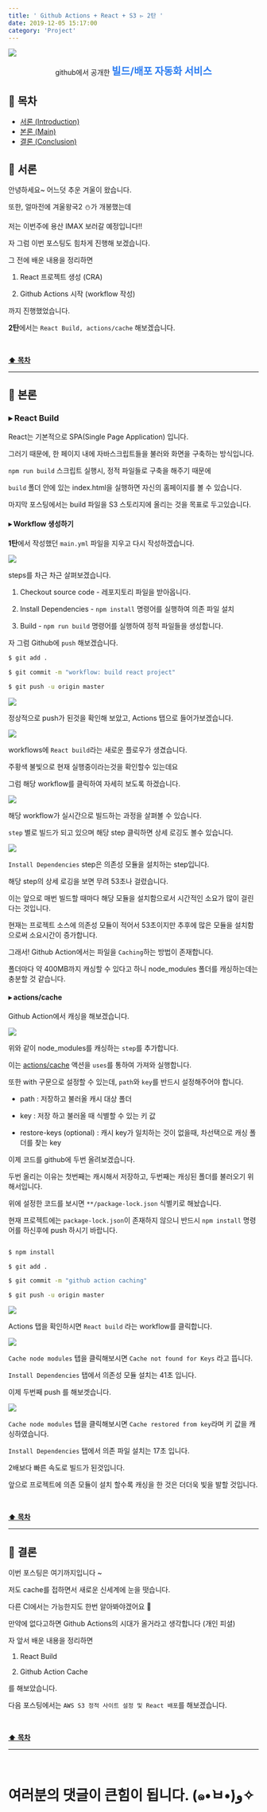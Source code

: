 ```yaml
---
title: ' Github Actions + React + S3 ▻ 2탄 '
date: 2019-12-05 15:17:00
category: 'Project'
---
```


![](./images/logo.png)

<center>github에서 공개한 <strong style="color:#2A7CF2; font-size: 20px;">빌드/배포 자동화 서비스</strong></center>

## **💎 목차**

- [서론 (Introduction)](#-서론)
- [본론 (Main)](#-본론)
- [결론 (Conclusion)](#🥀-결론)

## **🌱 서론**

안녕하세요~ 어느덧 추운 겨울이 왔습니다.

또한, 얼마전에 겨울왕국2 ⛄️가 개봉했는데

저는 이번주에 용산 IMAX 보러갈 예정입니다!!

자 그럼 이번 포스팅도 힘차게 진행해 보겠습니다.

그 전에 배운 내용을 정리하면

1. React 프로젝트 생성 (CRA)

2. Github Actions 시작 (workflow 작성)

까지 진행했었습니다.

**2탄**에서는 `React Build, actions/cache` 해보겠습니다.

<br />

**[⬆ 목차](#-목차)**

<hr />

## **🌹 본론**

### **▸ React Build**

React는 기본적으로 SPA(Single Page Application) 입니다.

그러기 때문에, 한 페이지 내에 자바스크립트들을 불러와 화면을 구축하는 방식입니다.

`npm run build` 스크립트 실행시, 정적 파일들로 구축을 해주기 때문에

`build` 폴더 안에 있는 index.html을 실행하면 자신의 홈페이지를 볼 수 있습니다.

마지막 포스팅에서는 build 파일을 S3 스토리지에 올리는 것을 목표로 두고있습니다.

#### **▸ Workflow 생성하기**

**1탄**에서 작성했던 `main.yml` 파일을 지우고 다시 작성하겠습니다.

![](./images/2/1.png)
<br />

steps를 차근 차근 살펴보겠습니다.

1. Checkout source code - 레포지토리 파일을 받아옵니다.

2. Install Dependencies - `npm install` 명령어를 실행하여 의존 파일 설치

3. Build - `npm run build` 명령어를 실행하여 정적 파일들을 생성합니다.

자 그럼 Github에 `push` 해보겠습니다.

```sh
$ git add .

$ git commit -m "workflow: build react project"

$ git push -u origin master

```

![](./images/2/2.png)
<br />

정상적으로 push가 된것을 확인해 보았고, Actions 탭으로 들어가보겠습니다.

![](./images/2/3.png)
<br />

workflows에 `React build`라는 새로운 플로우가 생겼습니다.

주황색 불빛으로 현재 실행중이라는것을 확인할수 있는데요

그럼 해당 workflow를 클릭하여 자세히 보도록 하겠습니다.

![](./images/2/4.png)
<br />

해당 workflow가 실시간으로 빌드하는 과정을 살펴볼 수 있습니다.

`step` 별로 빌드가 되고 있으며 해당 step 클릭하면 상세 로깅도 볼수 있습니다.

![](./images/2/5.png)
<br />

`Install Dependencies` step은 의존성 모듈을 설치하는 step입니다.

해당 step의 상세 로깅을 보면 무려 53초나 걸렸습니다.

이는 앞으로 매번 빌드할 때마다 해당 모듈을 설치함으로서 시간적인 소요가 많이 걸린다는 것입니다.

현재는 프로젝트 소스에 의존성 모듈이 적어서 53초이지만 추후에 많은 모듈을 설치함으로써 소요시간이 증가합니다.

그래서! Github Action에서는 파일을 `Caching`하는 방법이 존재합니다.

폴더마다 약 400MB까지 캐싱할 수 있다고 하니 node_modules 폴더를 캐싱하는데는 충분할 것 같습니다.

#### **▸ actions/cache**

Github Action에서 캐싱을 해보겠습니다.

![](./images/2/6.png)
<br />

위와 같이 node_modules를 캐싱하는 `step`를 추가합니다.

이는 [actions/cache](https://github.com/actions/cache) 액션을 `uses`를 통하여 가져와 실행합니다.

또한 with 구문으로 설정할 수 있는데, `path`와 `key`를 반드시 설정해주어야 합니다.

- path : 저장하고 불러올 캐시 대상 폴더

- key : 저장 하고 불러올 때 식별할 수 있는 키 값

- restore-keys (optional) : 캐시 key가 일치하는 것이 없을때, 차선택으로 캐싱 폴더를 찾는 key

이제 코드를 github에 두번 올려보겠습니다.

두번 올리는 이유는 첫번째는 캐시해서 저장하고, 두번째는 캐싱된 폴더를 불러오기 위해서입니다.

위에 설정한 코드를 보시면 `**/package-lock.json` 식별키로 해놨습니다.

현재 프로젝트에는 `package-lock.json`이 존재하지 않으니 반드시 `npm install` 명령어를 하신후에 push 하시기 바랍니다.

```sh

$ npm install

$ git add .

$ git commit -m "github action caching"

$ git push -u origin master

```

![](./images/2/7.png)
<br />

Actions 탭을 확인하시면 `React build` 라는 workflow를 클릭합니다.

![](./images/2/8.png)
<br />

`Cache node modules` 탭을 클릭해보시면 `Cache not found for Keys` 라고 뜹니다.

`Install Dependencies` 탭에서 의존성 모듈 설치는 41초 입니다.

이제 두번째 push 를 해보겟습니다.

![](./images/2/9.png)
<br />

`Cache node modules` 탭을 클릭해보시면 `Cache restored from key`라며 키 값을 캐싱하였습니다.

`Install Dependencies` 탭에서 의존 파일 설치는 17초 입니다.

2배보다 빠른 속도로 빌드가 된것입니다.

앞으로 프로젝트에 의존 모듈이 설치 할수록 캐싱을 한 것은 더더욱 빛을 발할 것입니다.

<br />

**[⬆ 목차](#-목차)**

<hr />

## **🥀 결론**

이번 포스팅은 여기까지입니다 ~

저도 cache를 접하면서 새로운 신세계에 눈을 떳습니다.

다른 CI에서는 가능한지도 한번 알아봐야겠어요 🤪

만약에 없다고하면 Github Actions의 시대가 올거라고 생각합니다 (개인 피셜)

자 앞서 배운 내용을 정리하면

1. React Build

2. Github Action Cache

를 해보았습니다.

다음 포스팅에서는 `AWS S3 정적 사이트 설정 및 React 배포`를 해보겠습니다.

<br />

**[⬆ 목차](#-목차)**

<hr />

<br />

# 여러분의 댓글이 큰힘이 됩니다. (๑•̀ㅂ•́)و✧
